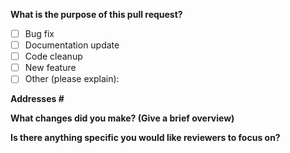**What is the purpose of this pull request?**
<!-- Remove the empty space and paste an "X" inside the [] next to the correct item. -->
- [ ] Bug fix
- [ ] Documentation update
- [ ] Code cleanup
- [ ] New feature
- [ ] Other (please explain):

<!-- If your change addresses an issue, please paste the issue number below. -->
**Addresses #**


**What changes did you make? (Give a brief overview)**


**Is there anything specific you would like reviewers to focus on?**

<!--
    Make sure your pull request is ready:
    - Read the contributing guidelines: https://github.com/homedepot/github-webhook-resource/blob/master/CONTRIBUTING.md
    - Include tests for this change
    - Update documentation to reflect this change (if appropriate)
-->
